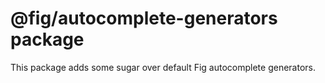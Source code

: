 # @fig/autocomplete-generators package

This package adds some sugar over default Fig autocomplete generators.